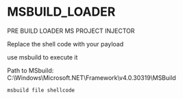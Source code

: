 # MSBUILD_LOADER

PRE BUILD LOADER MS PROJECT INJECTOR 

Replace the shell code with your payload

use msbuild to execute it

Path to MSbuild: C:\Windows\Microsoft.NET\Framework\v4.0.30319\MSBuild
```
msbuild file shellcode
```
